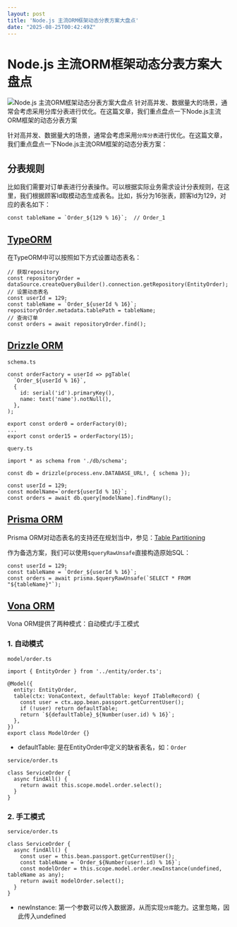 ```yaml
---
layout: post
title: 'Node.js 主流ORM框架动态分表方案大盘点'
date: "2025-08-25T00:42:49Z"
---
```

Node.js 主流ORM框架动态分表方案大盘点
========================

![Node.js 主流ORM框架动态分表方案大盘点](https://img2024.cnblogs.com/blog/1462384/202508/1462384-20250824165100572-1784373022.png) 针对高并发、数据量大的场景，通常会考虑采用分库分表进行优化。在这篇文章，我们重点盘点一下Node.js主流ORM框架的动态分表方案

针对高并发、数据量大的场景，通常会考虑采用`分库分表`进行优化。在这篇文章，我们重点盘点一下Node.js主流ORM框架的动态分表方案：

分表规则
----

比如我们需要对订单表进行分表操作。可以根据实际业务需求设计分表规则，在这里，我们根据顾客Id取模动态生成表名。比如，拆分为16张表，顾客Id为129，对应的表名如下：

    const tableName = `Order_${129 % 16}`;  // Order_1
    

[TypeORM](https://typeorm.io)
-----------------------------

在TypeORM中可以按照如下方式设置动态表名：

    // 获取repository
    const repositoryOrder = dataSource.createQueryBuilder().connection.getRepository(EntityOrder);
    // 设置动态表名
    const userId = 129;
    const tableName = `Order_${userId % 16}`;
    repositoryOrder.metadata.tablePath = tableName;
    // 查询订单
    const orders = await repositoryOrder.find();
    

[Drizzle ORM](https://orm.drizzle.team)
---------------------------------------

`schema.ts`

    const orderFactory = userId => pgTable(
      `Order_${userId % 16}`,
      {
        id: serial('id').primaryKey(),  
        name: text('name').notNull(),
      },
    );
    
    export const order0 = orderFactory(0);
    ...
    export const order15 = orderFactory(15);
    

`query.ts`

    import * as schema from './db/schema';
    
    const db = drizzle(process.env.DATABASE_URL!, { schema });
    
    const userId = 129;
    const modelName=`order${userId % 16}`;
    const orders = await db.query[modelName].findMany();
    

[Prisma ORM](https://www.prisma.io/docs)
----------------------------------------

Prisma ORM对动态表名的支持还在规划当中，参见：[Table Partitioning](https://github.com/prisma/prisma/issues/1708)

作为备选方案，我们可以使用`$queryRawUnsafe`直接构造原始SQL：

    const userId = 129;
    const tableName = `Order_${userId % 16}`;  
    const orders = await prisma.$queryRawUnsafe(`SELECT * FROM "${tableName}"`);
    

[Vona ORM](https://vona.js.org/guide/techniques/orm/introduction.html)
----------------------------------------------------------------------

Vona ORM提供了两种模式：自动模式/手工模式

### 1\. 自动模式

`model/order.ts`

    import { EntityOrder } from '../entity/order.ts';
    
    @Model({
      entity: EntityOrder,
      table(ctx: VonaContext, defaultTable: keyof ITableRecord) {
        const user = ctx.app.bean.passport.getCurrentUser();
        if (!user) return defaultTable;
        return `${defaultTable}_${Number(user.id) % 16}`;
      },
    })
    export class ModelOrder {}
    

*   defaultTable: 是在EntityOrder中定义的缺省表名，如：`Order`

`service/order.ts`

    class ServiceOrder {
      async findAll() {
        return await this.scope.model.order.select();
      }
    }
    

### 2\. 手工模式

`service/order.ts`

    class ServiceOrder {
      async findAll() {
        const user = this.bean.passport.getCurrentUser();
        const tableName = `Order_${Number(user!.id) % 16}`;
        const modelOrder = this.scope.model.order.newInstance(undefined, tableName as any);
        return await modelOrder.select();
      }
    }
    

*   newInstance: 第一个参数可以传入数据源，从而实现`分库`能力。这里忽略，因此传入undefined
